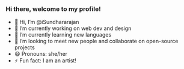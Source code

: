 ### Hi there, welcome to my profile!
- 👋 Hi, I’m @iSundhararajan
- 🔭 I’m currently working on web dev and design 
- 🌱 I’m currently learning new languages
- 👯 I’m looking to meet new people and collaborate on open-source projects
- 😄 Pronouns: she/her
- ⚡ Fun fact: I am an artist!

